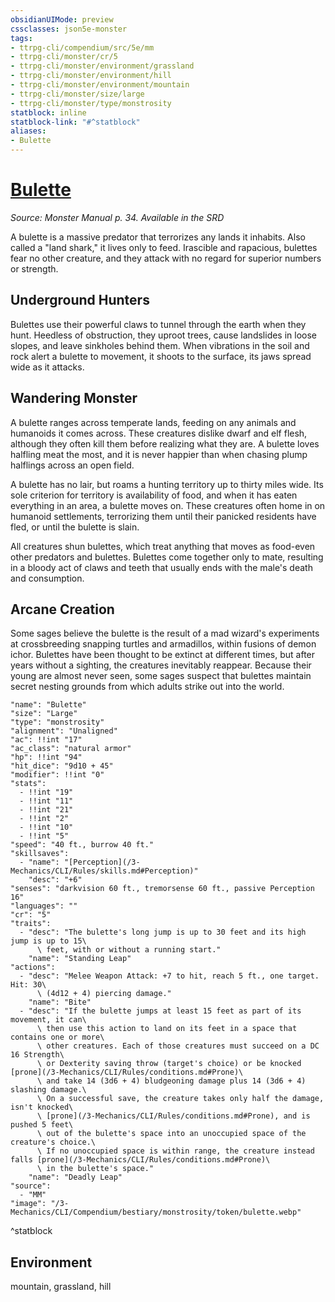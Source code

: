 ```yaml
---
obsidianUIMode: preview
cssclasses: json5e-monster
tags:
- ttrpg-cli/compendium/src/5e/mm
- ttrpg-cli/monster/cr/5
- ttrpg-cli/monster/environment/grassland
- ttrpg-cli/monster/environment/hill
- ttrpg-cli/monster/environment/mountain
- ttrpg-cli/monster/size/large
- ttrpg-cli/monster/type/monstrosity
statblock: inline
statblock-link: "#^statblock"
aliases:
- Bulette
---
```

# [Bulette](3-Mechanics\CLI\Compendium\bestiary\monstrosity/bulette.md)
*Source: Monster Manual p. 34. Available in the <span title='Systems Reference Document (5.1)'>SRD</span>*  

A bulette is a massive predator that terrorizes any lands it inhabits. Also called a "land shark," it lives only to feed. Irascible and rapacious, bulettes fear no other creature, and they attack with no regard for superior numbers or strength.

## Underground Hunters

Bulettes use their powerful claws to tunnel through the earth when they hunt. Heedless of obstruction, they uproot trees, cause landslides in loose slopes, and leave sinkholes behind them. When vibrations in the soil and rock alert a bulette to movement, it shoots to the surface, its jaws spread wide as it attacks.

## Wandering Monster

A bulette ranges across temperate lands, feeding on any animals and humanoids it comes across. These creatures dislike dwarf and elf flesh, although they often kill them before realizing what they are. A bulette loves halfling meat the most, and it is never happier than when chasing plump halflings across an open field.

A bulette has no lair, but roams a hunting territory up to thirty miles wide. Its sole criterion for territory is availability of food, and when it has eaten everything in an area, a bulette moves on. These creatures often home in on humanoid settlements, terrorizing them until their panicked residents have fled, or until the bulette is slain.

All creatures shun bulettes, which treat anything that moves as food-even other predators and bulettes. Bulettes come together only to mate, resulting in a bloody act of claws and teeth that usually ends with the male's death and consumption.

## Arcane Creation

Some sages believe the bulette is the result of a mad wizard's experiments at crossbreeding snapping turtles and armadillos, within fusions of demon ichor. Bulettes have been thought to be extinct at different times, but after years without a sighting, the creatures inevitably reappear. Because their young are almost never seen, some sages suspect that bulettes maintain secret nesting grounds from which adults strike out into the world.

```statblock
"name": "Bulette"
"size": "Large"
"type": "monstrosity"
"alignment": "Unaligned"
"ac": !!int "17"
"ac_class": "natural armor"
"hp": !!int "94"
"hit_dice": "9d10 + 45"
"modifier": !!int "0"
"stats":
  - !!int "19"
  - !!int "11"
  - !!int "21"
  - !!int "2"
  - !!int "10"
  - !!int "5"
"speed": "40 ft., burrow 40 ft."
"skillsaves":
  - "name": "[Perception](/3-Mechanics/CLI/Rules/skills.md#Perception)"
    "desc": "+6"
"senses": "darkvision 60 ft., tremorsense 60 ft., passive Perception 16"
"languages": ""
"cr": "5"
"traits":
  - "desc": "The bulette's long jump is up to 30 feet and its high jump is up to 15\
      \ feet, with or without a running start."
    "name": "Standing Leap"
"actions":
  - "desc": "Melee Weapon Attack: +7 to hit, reach 5 ft., one target. Hit: 30\
      \ (4d12 + 4) piercing damage."
    "name": "Bite"
  - "desc": "If the bulette jumps at least 15 feet as part of its movement, it can\
      \ then use this action to land on its feet in a space that contains one or more\
      \ other creatures. Each of those creatures must succeed on a DC 16 Strength\
      \ or Dexterity saving throw (target's choice) or be knocked [prone](/3-Mechanics/CLI/Rules/conditions.md#Prone)\
      \ and take 14 (3d6 + 4) bludgeoning damage plus 14 (3d6 + 4) slashing damage.\
      \ On a successful save, the creature takes only half the damage, isn't knocked\
      \ [prone](/3-Mechanics/CLI/Rules/conditions.md#Prone), and is pushed 5 feet\
      \ out of the bulette's space into an unoccupied space of the creature's choice.\
      \ If no unoccupied space is within range, the creature instead falls [prone](/3-Mechanics/CLI/Rules/conditions.md#Prone)\
      \ in the bulette's space."
    "name": "Deadly Leap"
"source":
  - "MM"
"image": "/3-Mechanics/CLI/Compendium/bestiary/monstrosity/token/bulette.webp"
```
^statblock

## Environment

mountain, grassland, hill